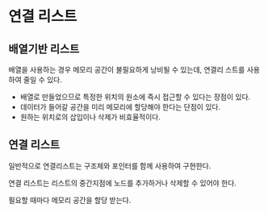 # 연결 리스트



## 배열기반 리스트

배열을 사용하는 경우 메모리 공간이 불필요하게 낭비될 수 있는데, 연결리 스트를 사용하여 줄일 수 있다.

- 배열로 만들었으므로 특정한 위치의 원소에 즉시 접근할 수 있다는 장점이 있다.
- 데이터가 들어갈 공간을 미리 메모리에 할당해야 한다는 단점이 있다.
- 원하는 위치로의 삽입이나 삭제가 비효율적이다.



## 연결 리스트

일반적으로 연결리스트는 구조체와 포인터를 함께 사용하여 구현한다.

연결 리스트는 리스트의 중간지점에 노드를 추가하거나 삭제할 수 있어야 한다.

필요할 때마다 메모리 공간을 할당 받는다.